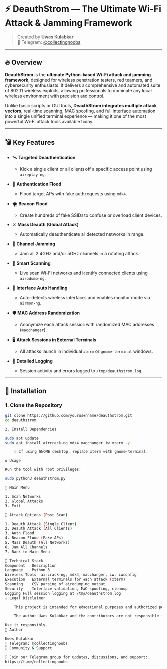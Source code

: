 # ⚡ DeauthStrom — The Ultimate Wi-Fi Attack & Jamming Framework

> Created by **Uwes Kulabkar**  
> 📡 Telegram: [@collectingnoobs](https://t.me/collectingnoobs)

---

## 🔥 Overview

**DeauthStrom** is the **ultimate Python-based Wi-Fi attack and jamming framework**, designed for wireless penetration testers, red teamers, and cybersecurity enthusiasts. It delivers a comprehensive and automated suite of 802.11 wireless exploits, allowing professionals to dominate any local wireless environment with precision and control.

Unlike basic scripts or GUI tools, **DeauthStrom integrates multiple attack vectors**, real-time scanning, MAC spoofing, and full interface automation into a single unified terminal experience — making it one of the most powerful Wi-Fi attack tools available today.

---

## 💣 Key Features

- 🛰️ **Targeted Deauthentication**
  - Kick a single client or all clients off a specific access point using `aireplay-ng`.

- 🔐 **Authentication Flood**
  - Flood target APs with fake auth requests using `mdk4`.

- 🌪️ **Beacon Flood**
  - Create hundreds of fake SSIDs to confuse or overload client devices.

- ⚔️ **Mass Deauth (Global Attack)**
  - Automatically deauthenticate all detected networks in range.

- 📡 **Channel Jamming**
  - Jam all 2.4GHz and/or 5GHz channels in a rotating attack.

- 🧠 **Smart Scanning**
  - Live scan Wi-Fi networks and identify connected clients using `airodump-ng`.

- 🧰 **Interface Auto Handling**
  - Auto-detects wireless interfaces and enables monitor mode via `airmon-ng`.

- 🛡️ **MAC Address Randomization**
  - Anonymize each attack session with randomized MAC addresses (`macchanger`).

- 🖥️ **Attack Sessions in External Terminals**
  - All attacks launch in individual `xterm` or `gnome-terminal` windows.

- 📝 **Detailed Logging**
  - Session activity and errors logged to `/tmp/deauthstrom.log`.

---

## 🚀 Installation

### 1. Clone the Repository

```bash
git clone https://github.com/yourusername/deauthstrom.git
cd deauthstrom

2. Install Dependencies

sudo apt update
sudo apt install aircrack-ng mdk4 macchanger iw xterm -y

    💡 If using GNOME desktop, replace xterm with gnome-terminal.

⚙️ Usage

Run the tool with root privileges:

sudo python3 deauthstrom.py

🧭 Main Menu

1. Scan Networks
2. Global Attacks
3. Exit

🎯 Attack Options (Post Scan)

1. Deauth Attack (Single Client)
2. Deauth Attack (All Clients)
3. Auth Flood
4. Beacon Flood (Fake APs)
5. Mass Deauth (All Networks)
6. Jam All Channels
7. Back to Main Menu

🔬 Technical Stack
Component	Description
Language	Python 3
Wireless Tools	aircrack-ng, mdk4, macchanger, iw, iwconfig
Execution	External terminals for each attack (xterm)
Scanning	CSV parsing of airodump-ng output
Security	Interface validation, MAC spoofing, cleanup
Logging	Full session logging at /tmp/deauthstrom.log
⚠️ Legal Disclaimer

    This project is intended for educational purposes and authorized penetration testing only. Unauthorized access or interference with wireless networks is illegal and punishable by law.

    The author Uwes Kulabkar and the contributors are not responsible for any misuse or damages caused by this tool.

Use it responsibly.
👤 Author

Uwes Kulabkar
📨 Telegram: @collectingnoobs
💬 Community & Support

📢 Join our Telegram group for updates, discussions, and support:
https://t.me/collectingnoobs
